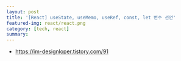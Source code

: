 ```yaml
---
layout: post
title: '[React] useState, useMemo, useRef, const, let 변수 선언'
featured-img: react/react.png
category: [tech, react]
summary:
---
```


- https://im-designloper.tistory.com/91
